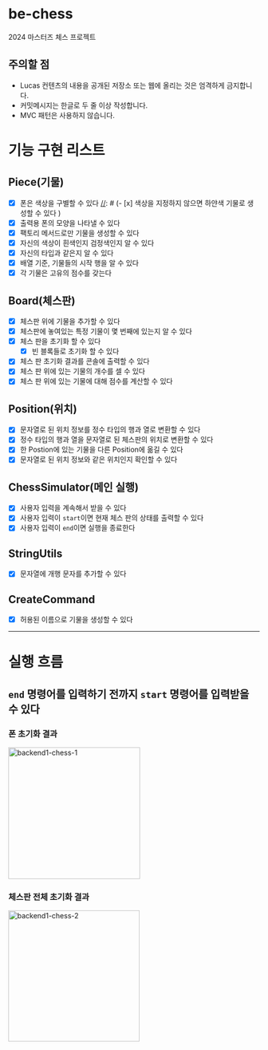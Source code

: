 # be-chess

2024 마스터즈 체스 프로젝트

## 주의할 점

- Lucas 컨텐츠의 내용을 공개된 저장소 또는 웹에 올리는 것은 엄격하게 금지합니다.
- 커밋메시지는 한글로 두 줄 이상 작성합니다.
- MVC 패턴은 사용하지 않습니다.

# 기능 구현 리스트
## Piece(기물)
- [x] 폰은 색상을 구별할 수 있다
[//]: # (- [x] 색상을 지정하지 않으면 하얀색 기물로 생성할 수 있다 )
- [x] 출력용 폰의 모양을 나타낼 수 있다
- [x] 팩토리 메서드로만 기물을 생성할 수 있다
- [x] 자신의 색상이 흰색인지 검정색인지 알 수 있다
- [x] 자신의 타입과 같은지 알 수 있다
- [x] 배열 기준, 기물들의 시작 행을 알 수 있다
- [x] 각 기물은 고유의 점수를 갖는다

## Board(체스판)
- [x] 체스판 위에 기물을 추가할 수 있다
- [x] 체스판에 놓여있는 특정 기물이 몇 번째에 있는지 알 수 있다
- [x] 체스 판을 초기화 할 수 있다
  - [x] 빈 블록들로 초기화 할 수 있다
- [x] 체스 판 초기화 결과를 콘솔에 출력할 수 있다
- [x] 체스 판 위에 있는 기물의 개수를 셀 수 있다
- [x] 체스 판 위에 있는 기물에 대해 점수를 계산할 수 있다

[//]: # (## PieceShape&#40;기물 모양&#41;)
[//]: # (- [x] 기물의 타입과 색상에 따라 매핑될 수 있다)

## Position(위치)
- [x] 문자열로 된 위치 정보를 정수 타입의 행과 열로 변환할 수 있다
- [x] 정수 타입의 행과 열을 문자열로 된 체스판의 위치로 변환할 수 있다
- [x] 한 Postion에 있는 기물을 다른 Position에 옮길 수 있다
- [x] 문자열로 된 위치 정보와 같은 위치인지 확인할 수 있다

## ChessSimulator(메인 실행)
- [x] 사용자 입력을 계속해서 받을 수 있다
- [x] 사용자 입력이 `start`이면 현재 체스 판의 상태를 출력할 수 있다
- [x] 사용자 입력이 `end`이면 실행을 종료한다

## StringUtils
- [x] 문자열에 개행 문자를 추가할 수 있다

## CreateCommand
- [x] 허용된 이름으로 기물을 생성할 수 있다

---

# 실행 흐름
## `end` 명령어를 입력하기 전까지 `start` 명령어를 입력받을 수 있다
### 폰 초기화 결과
<img width="264" alt="backend1-chess-1" src="https://gist.github.com/assets/87357932/e40f3e33-b805-401a-8df9-23a4b3f56354">

### 체스판 전체 초기화 결과
<img width="263" alt="backend1-chess-2" src="https://gist.github.com/assets/87357932/42d31602-b0fc-42ab-bdec-fadd7de6694a">
